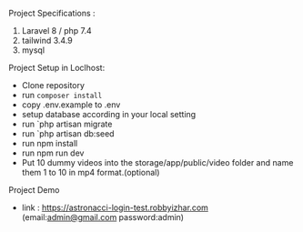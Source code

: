 Project Specifications :
1. Laravel 8 / php 7.4
2. tailwind 3.4.9
3. mysql

Project Setup in Loclhost:
- Clone repository
- run `composer install`
- copy .env.example to .env
- setup database according in your local setting
- run `php artisan migrate
- run `php artisan db:seed
- run npm install
- run npm run dev
- Put 10 dummy videos into the storage/app/public/video folder and name them 1 to 10 in mp4 format.(optional)

Project Demo 
- link : https://astronacci-login-test.robbyizhar.com (email:admin@gmail.com password:admin)
